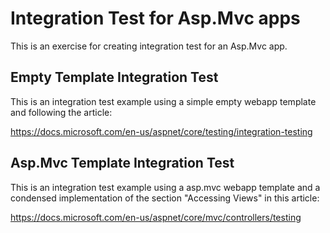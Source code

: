 # Integration Test for Asp.Mvc apps

This is an exercise for creating integration test for an Asp.Mvc app.

## Empty Template Integration Test

This is an integration test example using a simple empty webapp template and following the article:

https://docs.microsoft.com/en-us/aspnet/core/testing/integration-testing

## Asp.Mvc Template Integration Test

This is an integration test example using a asp.mvc webapp template and a condensed implementation 
of the section "Accessing Views" in this article:

https://docs.microsoft.com/en-us/aspnet/core/mvc/controllers/testing

